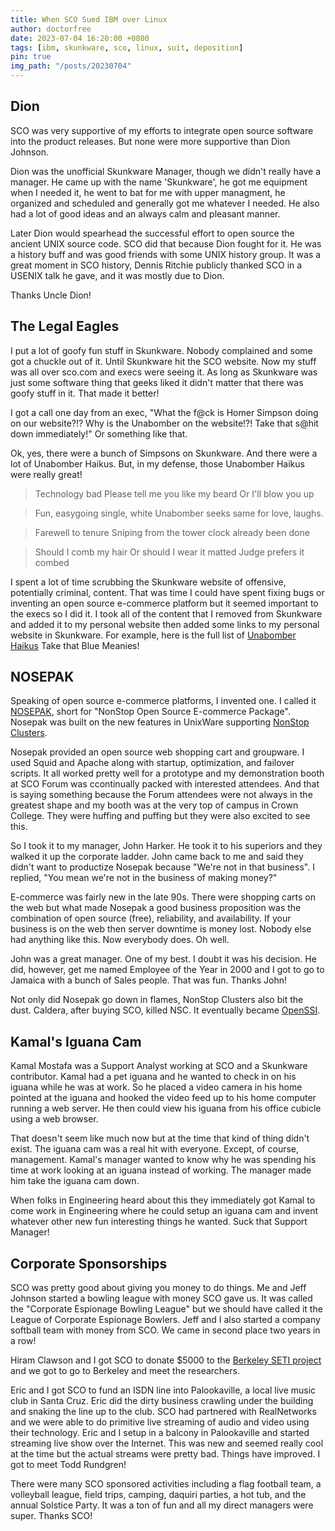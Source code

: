 ```yaml
---
title: When SCO Sued IBM over Linux
author: doctorfree
date: 2023-07-04 16:20:00 +0800
tags: [ibm, skunkware, sco, linux, suit, deposition]
pin: true
img_path: "/posts/20230704"
---
```


## Dion

SCO was very supportive of my efforts to integrate open source software into
the product releases. But none were more supportive than Dion Johnson.

Dion was the unofficial Skunkware Manager, though we didn't really have a
manager. He came up with the name 'Skunkware', he got me equipment when I
needed it, he went to bat for me with upper managment, he organized and
scheduled and generally got me whatever I needed. He also had a lot of
good ideas and an always calm and pleasant manner.

Later Dion would spearhead the successful effort to open source the ancient
UNIX source code. SCO did that because Dion fought for it. He was a history
buff and was good friends with some UNIX history group. It was a great moment
in SCO history, Dennis Ritchie publicly thanked SCO in a USENIX talk he gave,
and it was mostly due to Dion.

Thanks Uncle Dion!

## The Legal Eagles

I put a lot of goofy fun stuff in Skunkware. Nobody complained and some got a
chuckle out of it. Until Skunkware hit the SCO website. Now my stuff was all
over sco.com and execs were seeing it. As long as Skunkware was just some
software thing that geeks liked it didn't matter that there was goofy stuff
in it. That made it better!

I got a call one day from an exec, "What the f@ck is Homer Simpson doing on
our website?!? Why is the Unabomber on the website!?! Take that s@hit down
immediately!" Or something like that.

Ok, yes, there were a bunch of Simpsons on Skunkware. And there were a lot
of Unabomber Haikus. But, in my defense, those Unabomber Haikus were really
great!

> Technology bad
> Please tell me you like my beard
> Or I'll blow you up

> Fun, easygoing
> single, white Unabomber
> seeks same for love, laughs.

> Farewell to tenure
> Sniping from the tower clock
> already been done

> Should I comb my hair
> Or should I wear it matted
> Judge prefers it combed

I spent a lot of time scrubbing the Skunkware website of offensive, potentially
criminal, content. That was time I could have spent fixing bugs or inventing
an open source e-commerce platform but it seemed important to the execs so I
did it. I took all of the content that I removed from Skunkware and added it
to my personal website then added some links to my personal website in
Skunkware. For example, here is the full list of
[Unabomber Haikus](https://doctorfree.github.io/archive.ronrecord.com/Poems/unabomber.html)
Take that Blue Meanies!

## NOSEPAK

Speaking of open source e-commerce platforms, I invented one. I called it
[NOSEPAK](https://skunkware.dev/skunkware/ecom), short for "NonStop Open
Source E-commerce Package". Nosepak was built on the new features in
UnixWare supporting
[NonStop Clusters](https://en.wikipedia.org/wiki/UnixWare_NonStop_Clusters).

Nosepak provided an open source web shopping cart and groupware. I used Squid
and Apache along with startup, optimization, and failover scripts. It all
worked pretty well for a prototype and my demonstration booth at SCO Forum
was ccontinually packed with interested attendees. And that is saying
something because the Forum attendees were not always in the greatest
shape and my booth was at the very top of campus in Crown College.
They were huffing and puffing but they were also excited to see this.

So I took it to my manager, John Harker. He took it to his superiors and
they walked it up the corporate ladder. John came back to me and said
they didn't want to productize Nosepak because "We're not in that business".
I replied, "You mean we're not in the business of making money?"

E-commerce was fairly new in the late 90s. There were shopping carts on
the web but what made Nosepak a good business proposition was the
combination of open source (free), reliability, and availability.
If your business is on the web then server downtime is money lost.
Nobody else had anything like this. Now everybody does. Oh well.

John was a great manager. One of my best. I doubt it was his decision.
He did, however, get me named Employee of the Year in 2000 and I got
to go to Jamaica with a bunch of Sales people. That was fun. Thanks John!

Not only did Nosepak go down in flames, NonStop Clusters also bit the dust.
Caldera, after buying SCO, killed NSC. It eventually became
[OpenSSI](https://en.wikipedia.org/wiki/OpenSSI).

## Kamal's Iguana Cam

Kamal Mostafa was a Support Analyst working at SCO and a Skunkware contributor.
Kamal had a pet iguana and he wanted to check in on his iguana while he was
at work. So he placed a video camera in his home pointed at the iguana and
hooked the video feed up to his home computer running a web server. He then
could view his iguana from his office cubicle using a web browser.

That doesn't seem like much now but at the time that kind of thing didn't
exist. The iguana cam was a real hit with everyone. Except, of course,
management. Kamal's manager wanted to know why he was spending his time
at work looking at an iguana instead of working. The manager made him
take the iguana cam down.

When folks in Engineering heard about this they immediately got Kamal to
come work in Engineering where he could setup an iguana cam and invent
whatever other new fun interesting things he wanted. Suck that Support Manager!

## Corporate Sponsorships

SCO was pretty good about giving you money to do things. Me and Jeff Johnson
started a bowling league with money SCO gave us. It was called the "Corporate
Espionage Bowling League" but we should have called it the League of Corporate
Espionage Bowlers. Jeff and I also started a company softball team with money
from SCO. We came in second place two years in a row!

Hiram Clawson and I got SCO to donate $5000 to the
[Berkeley SETI project](https://seti.berkeley.edu/) and we got to go to
Berkeley and meet the researchers.

Eric and I got SCO to fund an ISDN line into Palookaville, a local live
music club in Santa Cruz. Eric did the dirty business crawling under the
building and snaking the line up to the club. SCO had partnered with
RealNetworks and we were able to do primitive live streaming of audio
and video using their technology. Eric and I setup in a balcony in
Palookaville and started streaming live show over the Internet. This
was new and seemed really cool at the time but the actual streams were
pretty bad. Things have improved. I got to meet Todd Rundgren!

There were many SCO sponsored activities including a flag football team,
a volleyball league, field trips, camping, daquiri parties, a hot tub,
and the annual Solstice Party. It was a ton of fun and all my direct
managers were super. Thanks SCO!

